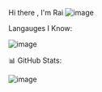 Hi there , I'm Rai
![image](https://github.com/Raicim/Raicim/assets/140258803/0ef03aaa-3d9f-4456-bcc7-74faddeba29c)

Langauges I Know:

![image](https://github.com/Raicim/Raicim/assets/140258803/b7b7fdaf-bf2c-4160-a6ef-06318fcabe5d)

📊 GitHub Stats:

![image](https://github.com/Raicim/Raicim/assets/140258803/6228d9e5-9d5f-4152-bbf9-b630a5a7b67a)
